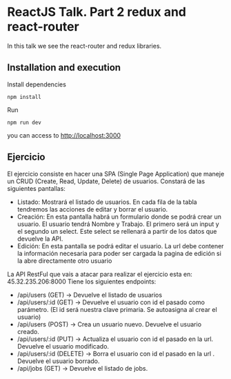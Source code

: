 # ReactJS Talk. Part 2 redux and react-router

In this talk we see the react-router and redux libraries.

## Installation and execution

Install dependencies
````
npm install

````

Run
````
npm run dev

````

you can access to [http://localhost:3000](http://localhost:3000)


## Ejercicio
El ejercicio consiste en hacer una SPA (Single Page Application) que maneje un CRUD (Create, Read, Update, Delete) de usuarios. Constará de las siguientes pantallas:
- Listado: Mostrará el listado de usuarios. En cada fila de la tabla tendremos las acciones de editar y borrar el usuario.
- Creación: En esta pantalla habrá un formulario donde se podrá crear un usuario. El usuario tendrá Nombre y Trabajo. El primero será un input y el segundo un select. Este select se rellenará a partir de los datos que devuelve la API.
- Edición: En esta pantalla se podrá editar el usuario. La url debe contener la información necesaria para poder ser cargada la pagina de edición si la abre directamente otro usuario


La API RestFul que vais a atacar para realizar el ejercicio esta en: 45.32.235.206:8000
Tiene los siguientes endpoints:
- /api/users (GET) -> Devuelve el listado de usuarios
- /api/users/:id (GET) -> Devuelve el usuario con id el pasado como parámetro. (El id será nuestra clave primaria. Se autoasigna al crear el usuario)
- /api/users (POST) -> Crea un usuario nuevo. Devuelve el usuario creado.
- /api/users/:id (PUT) -> Actualiza el usuario con id el pasado en la url. Devuelve el usuario modificado.
- /api/users/:id (DELETE) -> Borra el usuario con id el pasado en la url . Devuelve el usuario borrado.
- /api/jobs (GET) -> Devuelve el listado de jobs.
